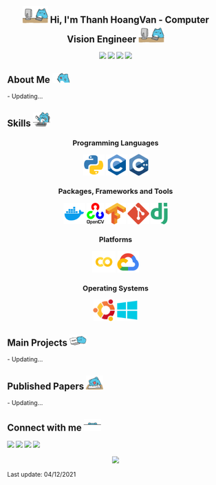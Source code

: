 <div align="center">
<h2><img src = "https://github.com/thanhhoangvan/thanhhoangvan/blob/main/src/images/capoo-bugcat.gif" width = 60px>
Hi, I'm Thanh HoangVan - Computer Vision Engineer
<img src = "https://github.com/thanhhoangvan/thanhhoangvan/blob/main/src/images/capoo-bugcat.gif" width = 60px></h2>
<p align="center">
<img src="https://img.shields.io/badge/Age-22-blue"/>
<img src="https://img.shields.io/badge/Forus-Computer%20Vision-green"/>
<img src="https://img.shields.io/badge/University-HUST-green"/>
<img src="https://img.shields.io/badge/Country-Viet%20Nam-red"/>
</p>
</div>

<div>
<h2> About Me <img src = "https://github.com/thanhhoangvan/thanhhoangvan/blob/main/src/images/capoo-AboutMe.gif" width = 40px></h2>
- Updating...
</div>

<div>
<h2> Skills <img src = "https://github.com/thanhhoangvan/thanhhoangvan/blob/main/src/images/capoo-project.gif" width = 40px></h2>
<div align="center">
<h3> Programming Languages </h3>
<code><img height="50" src = "https://github.com/thanhhoangvan/thanhhoangvan/blob/main/src/icons/python.svg"></code>
<code><img height="50" src = "https://github.com/thanhhoangvan/thanhhoangvan/blob/main/src/icons/c-original.svg"></code>
<code><img height="50" src = "https://github.com/thanhhoangvan/thanhhoangvan/blob/main/src/icons/cpp.svg"></code>
</div>
<div align="center">
<h3> Packages, Frameworks and Tools </h3>
<code><img height="50" src = "https://github.com/thanhhoangvan/thanhhoangvan/blob/main/src/icons/Docker.svg"></code>
<code><img height="50" src = "https://github.com/thanhhoangvan/thanhhoangvan/blob/main/src/icons/OpenCV.svg"></code>
<code><img height="50" src = "https://github.com/thanhhoangvan/thanhhoangvan/blob/main/src/icons/TensorFlow.svg"></code>
<code><img height="50" src = "https://github.com/thanhhoangvan/thanhhoangvan/blob/main/src/icons/git.svg"></code>
<code><img height="50" src = "https://github.com/thanhhoangvan/thanhhoangvan/blob/main/src/icons/django.svg"></code>
</div>
<div align="center">
<h3> Platforms </h3>
<code><img height="50" src = "https://github.com/thanhhoangvan/thanhhoangvan/blob/main/src/icons/Colab.svg"></code>
<code><img height="50" src = "https://github.com/thanhhoangvan/thanhhoangvan/blob/main/src/icons/GCP.svg"></code>
</div>
<div align="center">
<h3> Operating Systems </h3>
<code><img height="50" src = "https://github.com/thanhhoangvan/thanhhoangvan/blob/main/src/icons/Ubuntu.svg"></code>
<code><img height="50" src = "https://github.com/thanhhoangvan/thanhhoangvan/blob/main/src/icons/Windows.svg"></code>
</div>
</div>

<div>
<h2> Main Projects <img src = "https://github.com/thanhhoangvan/thanhhoangvan/blob/main/src/images/capoo-work.gif" width = 40px></h2>
- Updating...
</div>

<div>
<h2> Published Papers <img src = "https://github.com/thanhhoangvan/thanhhoangvan/blob/main/src/images/capoo-write.gif" width = 40px></h2>
- Updating...
</div>

<div>
<h2> Connect with me <img src = "https://github.com/thanhhoangvan/thanhhoangvan/blob/main/src/images/capoo-connect.gif" width = 40px></h2>
<a href="mailto:thanh.hoangvan051199@gmail.com"><img src="https://img.shields.io/badge/Gmail-D14836?style=for-the-badge&logo=gmail&logoColor=white"/></a>
<a href="https://t.me/@thanhhoangvan"><img src="https://img.shields.io/badge/Telegram-2CA5E0?style=for-the-badge&logo=telegram&logoColor=white"/></a>
<a href="https://www.messenger.com/t/100007611788114"><img src="https://img.shields.io/badge/Messenger-00B2FF?style=for-the-badge&logo=messenger&logoColor=white"/></a>
<a href="https://www.linkedin.com/in/thanhhoangvan/"><img src="https://img.shields.io/badge/LinkedIn-0077B5?style=for-the-badge&logo=linkedin&logoColor=white"/></a>
</div>

<br>

<div align="center">
<image src="https://github.com/thanhhoangvan/thanhhoangvan/blob/main/src/images/light.gif">
</div>

<p>Last update: 04/12/2021</p>